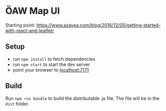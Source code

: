 # ÖAW Map UI

Starting point: https://www.azavea.com/blog/2016/12/05/getting-started-with-react-and-leaflet/

## Setup

- run `npm install` to fetch dependencies
- run `npm start` to start the dev server
- point your browser to [localhost:7171](http://localhost:7171)

## Build

Run `npm run bundle` to build the distributable .js file. The file will be in the `dist` folder.
